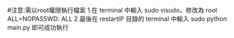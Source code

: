 #注意:需以root權限執行檔案
1.在 terminal 中輸入 sudo visudo，修改為 root ALL=NOPASSWD: ALL 
2.最後在 restartIP 目錄的 terminal 中輸入 sudo python main.py 即可成功執行
